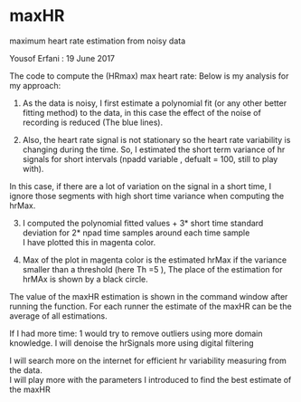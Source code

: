 # maxHR
maximum heart rate estimation from noisy data

Yousof Erfani : 19 June 2017

The  code to compute the (HRmax) max heart rate:
Below is my analysis  for my  approach:

1. As the data is noisy, I first estimate a polynomial fit (or any other better fitting method)  to the data, in this case the effect of the noise of recording is reduced (The blue lines).

2. Also, the heart rate signal is not stationary so  the heart rate variability is changing during the time. So,  I estimated the short term variance of hr signals for short intervals (npadd variable  , defualt =  100,  still to  play with).

In this case, if there are a lot of variation on the signal in a short time, I ignore those segments with high short time variance 
when computing the hrMax.

3. I  computed the  polynomial fitted values  + 3*  short time standard deviation  for 2* npad time samples around each time sample  
I have plotted this in magenta color.

4. Max of the plot in  magenta color is the estimated hrMax if the variance  smaller than a threshold (here Th =5 ),
 The place of the estimation for hrMAx is shown by a black circle.

The value of the maxHR estimation is shown in the command window after running the function.
 For each runner the estimate of the maxHR can be the average of all estimations.

If I had more time:
1 would try to remove outliers using more domain knowledge.
 I will denoise the hrSignals more  using digital filtering

I will search more on the internet for efficient hr variability measuring from the data.  
I will play more with the parameters I introduced to find  the best estimate of the maxHR



